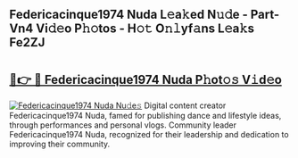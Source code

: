 ## Federicacinque1974 Nuda L𝚎a𝚔ed N𝚞𝚍e - Part-Vn4 Vi𝚍𝚎o P𝚑𝚘tos - H𝚘𝚝 O𝚗𝚕yf𝚊ns L𝚎a𝚔s Fe2ZJ

# <h2><a href="http://kfagbs.oniu.top/?m=Federicacinque1974+Nuda">🔗👉 🔴 Federicacinque1974 Nuda P𝚑ot𝚘𝚜 V𝚒d𝚎o</a></h2>

[![Federicacinque1974 Nuda Nu𝚍e𝚜](https://i.imgur.com/0qMVB7G.gif)](http://kfagbs.oniu.top/?m=Federicacinque1974+Nuda)
Digital content creator Federicacinque1974 Nuda, famed for publishing dance and lifestyle ideas, through performances and personal vlogs. Community leader Federicacinque1974 Nuda, recognized for their leadership and dedication to improving their community.  
